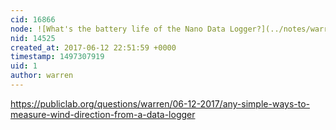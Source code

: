 ```yaml
---
cid: 16866
node: ![What's the battery life of the Nano Data Logger?](../notes/warren/06-12-2017/what-s-the-battery-life-of-the-nano-data-logger)
nid: 14525
created_at: 2017-06-12 22:51:59 +0000
timestamp: 1497307919
uid: 1
author: warren
---
```


https://publiclab.org/questions/warren/06-12-2017/any-simple-ways-to-measure-wind-direction-from-a-data-logger